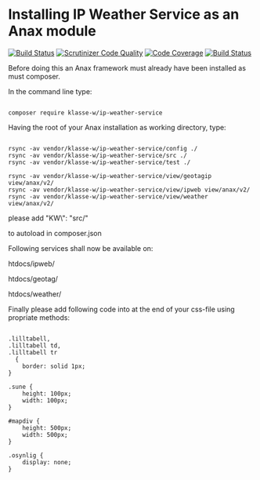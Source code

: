 Installing IP Weather Service as an Anax module
======================================================

[![Build Status](https://travis-ci.org/klaswarna/ip-weather-service.svg?branch=master)](https://travis-ci.org/klaswarna/ip-weather-service)
[![Scrutinizer Code Quality](https://scrutinizer-ci.com/g/klaswarna/ip-weather-service/badges/quality-score.png?b=master)](https://scrutinizer-ci.com/g/klaswarna/ip-weather-service/?branch=master)
[![Code Coverage](https://scrutinizer-ci.com/g/klaswarna/ip-weather-service/badges/coverage.png?b=master)](https://scrutinizer-ci.com/g/klaswarna/ip-weather-service/?branch=master)
[![Build Status](https://scrutinizer-ci.com/g/klaswarna/ip-weather-service/badges/build.png?b=master)](https://scrutinizer-ci.com/g/klaswarna/ip-weather-service/build-status/master)

Before doing this an Anax framework must already have been installed as must composer.

In the command line type:

<pre><code>
composer require klasse-w/ip-weather-service
</code></pre>

Having the root of your Anax installation as working directory, type:

<pre><code>
rsync -av vendor/klasse-w/ip-weather-service/config ./
rsync -av vendor/klasse-w/ip-weather-service/src ./
rsync -av vendor/klasse-w/ip-weather-service/test ./

rsync -av vendor/klasse-w/ip-weather-service/view/geotagip view/anax/v2/
rsync -av vendor/klasse-w/ip-weather-service/view/ipweb view/anax/v2/
rsync -av vendor/klasse-w/ip-weather-service/view/weather view/anax/v2/
</code></pre>

please add
    "KW\\": "src/"

to autoload in composer.json

Following services shall now be available on:

htdocs/ipweb/

htdocs/geotag/

htdocs/weather/

Finally please add following code into at the end of your css-file using propriate methods:

<pre><code>
.lilltabell,
.lilltabell td,
.lilltabell tr
  {
    border: solid 1px;
}

.sune {
    height: 100px;
    width: 100px;
}

#mapdiv {
    height: 500px;
    width: 500px;
}

.osynlig {
    display: none;
}
</pre></code>
